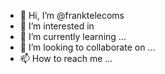 - 👋 Hi, I’m @franktelecoms
- 👀 I’m interested in 
- 🌱 I’m currently learning ...
- 💞️ I’m looking to collaborate on ...
- 📫 How to reach me ...

<!---
franktelecoms/franktelecoms is a ✨ special ✨ repository because its `README.md` (this file) appears on your GitHub profile.
You can click the Preview link to take a look at your changes.
--->
